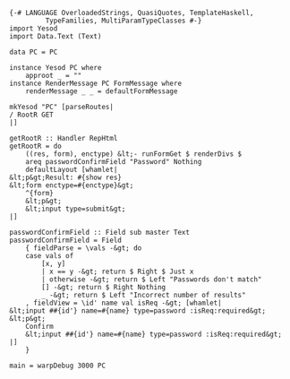 	{-# LANGUAGE OverloadedStrings, QuasiQuotes, TemplateHaskell,
		     TypeFamilies, MultiParamTypeClasses #-}
	import Yesod
	import Data.Text (Text)
	
	data PC = PC
	
	instance Yesod PC where
	    approot _ = ""
	instance RenderMessage PC FormMessage where
	    renderMessage _ _ = defaultFormMessage
	
	mkYesod "PC" [parseRoutes|
	/ RootR GET
	|]
	
	getRootR :: Handler RepHtml
	getRootR = do
	    ((res, form), enctype) &lt;- runFormGet $ renderDivs $
		areq passwordConfirmField "Password" Nothing
	    defaultLayout [whamlet|
	&lt;p&gt;Result: #{show res}
	&lt;form enctype=#{enctype}&gt;
	    ^{form}
	    &lt;p&gt;
		&lt;input type=submit&gt;
	|]
	
	passwordConfirmField :: Field sub master Text
	passwordConfirmField = Field
	    { fieldParse = \vals -&gt; do
		case vals of
		    [x, y]
			| x == y -&gt; return $ Right $ Just x
			| otherwise -&gt; return $ Left "Passwords don't match"
		    [] -&gt; return $ Right Nothing
		    _ -&gt; return $ Left "Incorrect number of results"
	    , fieldView = \id' name val isReq -&gt; [whamlet|
	&lt;input ##{id'} name=#{name} type=password :isReq:required&gt;
	&lt;p&gt;
	    Confirm
	    &lt;input ##{id'} name=#{name} type=password :isReq:required&gt;
	|]
	    }
	
	main = warpDebug 3000 PC
